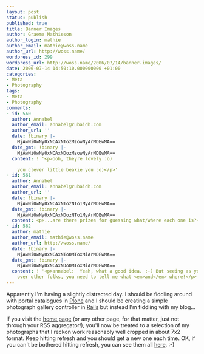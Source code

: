 ```yaml
---
layout: post
status: publish
published: true
title: Banner Images
author: Graeme Mathieson
author_login: mathie
author_email: mathie@woss.name
author_url: http://woss.name/
wordpress_id: 299
wordpress_url: http://woss.name/2006/07/14/banner-images/
date: 2006-07-14 14:50:10.000000000 +01:00
categories:
- Meta
- Photography
tags:
- Meta
- Photography
comments:
- id: 560
  author: Annabel
  author_email: annabel@rubaidh.com
  author_url: ''
  date: !binary |-
    MjAwNi0wNy0xNCAxNTozMzowNyArMDEwMA==
  date_gmt: !binary |-
    MjAwNi0wNy0xNCAxNDozMzowNyArMDEwMA==
  content: ! '<p>ooh, theyre lovely :o)

    you clever little beakie you :o)</p>'
- id: 561
  author: Annabel
  author_email: annabel@rubaidh.com
  author_url: ''
  date: !binary |-
    MjAwNi0wNy0xNCAxNTozNTo1MyArMDEwMA==
  date_gmt: !binary |-
    MjAwNi0wNy0xNCAxNDozNTo1MyArMDEwMA==
  content: <p>...are there prizes for guessing what/where each one is?</p>
- id: 562
  author: mathie
  author_email: mathie@woss.name
  author_url: http://woss.name/
  date: !binary |-
    MjAwNi0wNy0xNCAxNTo0MToxMiArMDEwMA==
  date_gmt: !binary |-
    MjAwNi0wNy0xNCAxNDo0MToxMiArMDEwMA==
  content: ! '<p>annabel:  Yeah, what a good idea. :-) But seeing as you have an advantage
    over other folks, you need to tell me what <em>and</em> where!</p>'
---
```

Apparently I'm having a slightly distracted day.  I should be fiddling around with portal catalogues in [Plone](http://www.plone.org/) and I should be creating a simple photograph gallery controller in [Rails](http://www.rubyonrails.org/) but instead I'm fiddling with my blog...

If you visit the [home page](http://woss.name/) (or any other page, for that matter, just not through your RSS aggregator!), you'll now be treated to a selection of my photographs that I reckon work reasonably well cropped in about 7x2 format.  Keep hitting refresh and you should get a new one each time.  OK, if you can't be bothered hitting refresh, you can see them all [here](http://woss.name/wp-content/themes/k2-svn/images/headers/). :-)
